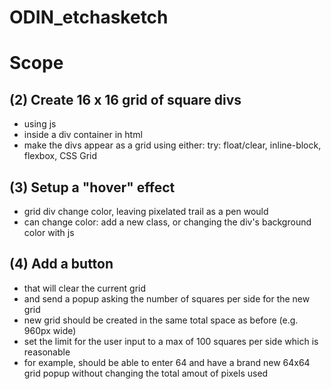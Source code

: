 # ODIN_etchasketch

# Scope

## (2) Create 16 x 16 grid of square divs
- using js
- inside a div container in html
- make the divs appear as a grid using either:
try: float/clear,  inline-block,  flexbox,  CSS Grid

## (3) Setup a "hover" effect
- grid div change color, leaving pixelated trail as a pen would
- can change color: add a new class, or changing the div's background color with js

## (4) Add a button
- that will clear the current grid
- and send a popup asking the number of squares per side for the new grid
- new grid should be created in the same total space as before (e.g. 960px wide)
- set the limit for the user input to a max of 100 squares per side which is reasonable
- for example, should be able to enter 64 and have a brand new 64x64 grid popup without changing the total amout of pixels used


